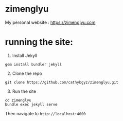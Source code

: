 # zimenglyu
My personal website : https://zimenglyu.com

# running the site:

1) Install Jekyll
```
gem install bundler jekyll
```

2) Clone the repo
```
git clone https://github.com/cathybgyz/zimenglyu.git
```

3) Run the site
```
cd zimenglyu
bundle exec jekyll serve
```

Then navigate to `http://localhost:4000`
